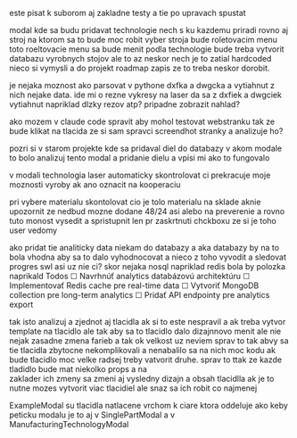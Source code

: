 




este pisat k suborom aj zakladne testy a tie po upravach spustat

modal kde sa budu pridavat technologie nech s ku kazdemu priradi rovno aj stroj na ktorom sa to bude moc robit vyber stroja bude roletovacim menu toto roeltovacie menu sa bude menit podla technologie bude treba vytvorit databazu vyrobnych stojov ale to az neskor nech je to zatial hardcoded nieco si vymysli a do projekt roadmap zapis ze to treba neskor dorobit. 


je nejaka moznost ako parsovat v pythone dxfka a dwgcka a vytiahnut z nich nejake data. ide mi o rezne vykresy na laser da sa z dxfiek a dwgciek vytiahnut napriklad dlzky rezov atp? pripadne zobrazit nahlad?


ako mozem v claude code spravit aby mohol testovat webstranku tak ze bude klikat na tlacida ze si sam spravci screendhot stranky a analizuje ho?



pozri si v starom projekte kde sa pridaval diel do databazy v akom modale to bolo analizuj tento modal a pridanie dielu a vpisi mi ako to fungovalo


v modali technologia laser automaticky skontrolovat ci prekracuje moje moznosti vyroby ak ano oznacit na kooperaciu



pri vybere materialu skontolovat cio je tolo materialu na sklade aknie upozornit ze nedbud mozne dodane 48/24 asi alebo na preverenie a rovno tuto monost vysedit a spristupnit len pr zaskrtnuti chckboxu ze si je toho user vedomy




ako pridat tie analiticky data niekam do databazy a aka databazy by na to bola vhodna aby sa to dalo vyhodnocovat a nieco z toho vyvodit a sledovat progres swl asi uz nie ci? skor nejaka nosql napriklad redis bola by polozka naprikald 
Todos
  ☐ Navrhnúť analytics databázovú architektúru
  ☐ Implementovať Redis cache pre real-time data
  ☐ Vytvoriť MongoDB collection pre long-term analytics
  ☐ Pridať API endpointy pre analytics export






tak isto analizuj a zjednot aj tlacidla ak si to este nespravil a ak treba vytvor template na tlacidlo ale tak aby sa to tlacidlo dalo dizajnnovo menit ale nie nejak zasadne zmena farieb a tak ok velkost uz neviem sprav to tak abvy sa tie tlacidla zbytocne nekomplikovali a nenabalilo sa na nich moc kodu ak bude tlacidlo moc velke radsej treby vatvorit druhe. sprav to ttak ze kazde tladidlo bude mat niekolko props a na     
  zaklader ich zmeny sa zmeni aj vysledny dizajn a obsah tlacidlla ak je to nutne mozes vytvorit viac tlacidiel ale snaz sa ich robit co najmenej 



  






ExampleModal
su tlacidla natlacene vrchom k ciare ktora oddeluje ako keby peticku modalu je to aj v SinglePartModal a v ManufacturingTechnologyModal


